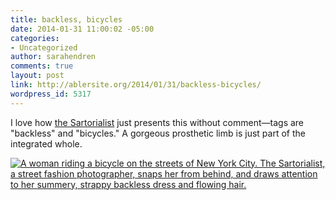 ```yaml
---
title: backless, bicycles
date: 2014-01-31 11:00:02 -05:00
categories:
- Uncategorized
author: sarahendren
comments: true
layout: post
link: http://ablersite.org/2014/01/31/backless-bicycles/
wordpress_id: 5317
---
```


I love how [the Sartorialist](http://www.thesartorialist.com/photos/on-the-street-lafayette-st-new-york-7/) just presents this without comment—tags are "backless" and "bicycles." A gorgeous prosthetic limb is just part of the integrated whole.

[![A woman riding a bicycle on the streets of New York City. The Sartorialist, a street fashion photographer, snaps her from behind, and draws attention to her summery, strappy backless dress and flowing hair.](http://ablersite.files.wordpress.com/2014/01/51212lafayette4755web.jpg)](http://ablersite.files.wordpress.com/2014/01/51212lafayette4755web.jpg)

